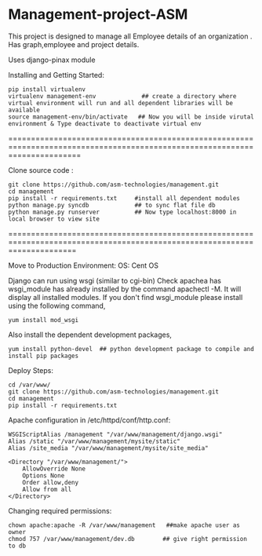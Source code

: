 Management-project-ASM 
=====================

This project is designed to manage all Employee details of an organization . Has graph,employee and project details.

Uses django-pinax module


Installing and Getting Started:

    pip install virtualenv
    virtualenv management-env             ## create a directory where virtual environment will run and all dependent libraries will be available
    source management-env/bin/activate   ## Now you will be inside virutal environment & Type deactivate to deactivate virtual env
    
    
============================================================================================================================

Clone source code :
	
	git clone https://github.com/asm-technologies/management.git
	cd management
	pip install -r requirements.txt     #install all dependent modules
	python manage.py syncdb				## to sync flat file db
	python manage.py runserver		    ## Now type localhost:8000 in local browser to view site

===========================================================================================================================

Move to Production Environment:
OS: Cent OS 

Django can run using wsgi (similar to cgi-bin)
Check apachea has wsgi_module has already installed by the command apachectl -M. It will display all installed modules. If you don't find wsgi_module please install using the following command,

	yum install mod_wsgi

Also install the dependent development packages,

	yum install python-devel  ## python development package to compile and install pip packages

Deploy Steps:

	cd /var/www/
	git clone https://github.com/asm-technologies/management.git
	cd management
	pip install -r requirements.txt

Apache configuration in /etc/httpd/conf/http.conf:

	WSGIScriptAlias /management "/var/www/management/django.wsgi"
	Alias /static "/var/www/management/mysite/static"
	Alias /site_media "/var/www/management/mysite/site_media"

	<Directory "/var/www/management/">
	    AllowOverride None
	    Options None
	    Order allow,deny
	    Allow from all
	</Directory>

Changing required permissions:

	chown apache:apache -R /var/www/management   ##make apache user as owner
	chmod 757 /var/www/management/dev.db        ## give right permission to db


